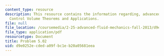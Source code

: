 ```yaml
---
content_type: resource
description: This resource contains the information regarding, advanced fluid mechanics,
  Control Volume Theorems and Applications.
file: null
file_location: /coursemedia/2-25-advanced-fluid-mechanics-fall-2013/d9e0252ecdeda09fbc1eb20a05681eea_MIT2_25F13_Shapi5.02_Prob.pdf
file_type: application/pdf
resourcetype: Document
title: Problem 5.02
uid: d9e0252e-cded-a09f-bc1e-b20a05681eea
---
```

